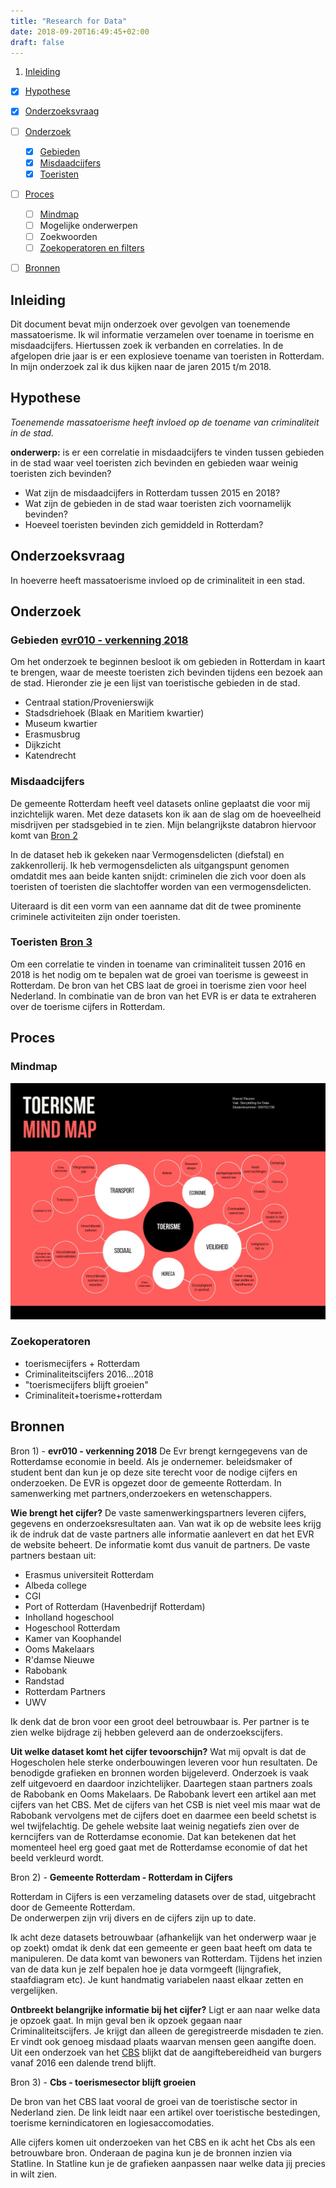 ```yaml
---
title: "Research for Data"
date: 2018-09-20T16:49:45+02:00
draft: false
---
```


1. [Inleiding](#inleiding)
- [X] [Hypothese](#hypothese)
- [X] [Onderzoeksvraag](#onderzoeksvraag)
- [ ] [Onderzoek](#onderzoek)
    - [X] [Gebieden](#gebieden)
    - [X] [Misdaadcijfers](#misdaadcijfers)
    - [X] [Toeristen](#toeristen)
- [ ] [Proces](#Proces)
    - [ ] [Mindmap](#mindmap)
    - [ ] Mogelijke onderwerpen
    - [ ] Zoekwoorden
    - [ ] [Zoekoperatoren en filters](#zoekoperatoren)
- [ ] [Bronnen](#bronnen)


## Inleiding
Dit document bevat mijn onderzoek over gevolgen van toenemende massatoerisme. Ik wil informatie verzamelen over toename in toerisme en misdaadcijfers. Hiertussen zoek ik verbanden en correlaties. In de afgelopen drie jaar is er een explosieve toename van toeristen in Rotterdam. In mijn onderzoek zal ik dus kijken naar de jaren 2015 t/m 2018. 

## Hypothese
_Toenemende massatoerisme heeft invloed op de toename van criminaliteit in de stad._ 

**onderwerp:** is er een correlatie in misdaadcijfers te vinden tussen gebieden in de stad waar veel toeristen zich bevinden en gebieden waar weinig toeristen zich bevinden?

* Wat zijn de misdaadcijfers in Rotterdam tussen 2015 en 2018?
* Wat zijn de gebieden in de stad waar toeristen zich voornamelijk bevinden?
* Hoeveel toeristen bevinden zich gemiddeld in Rotterdam?

## Onderzoeksvraag
In hoeverre heeft massatoerisme invloed op de criminaliteit in een stad. 

## Onderzoek

### Gebieden [evr010 - verkenning 2018](https://evr010.nl/verkenning-2018/aantrekkelijk-voor-bezoekers-bewoners-ondernemers/aantrekkelijk-voor-toeristen-en-inwoners/)
Om het onderzoek te beginnen besloot ik om gebieden in Rotterdam in kaart te brengen, waar de meeste toeristen zich bevinden tijdens een bezoek aan de stad. Hieronder zie je een lijst van toeristische gebieden in de stad.

- Centraal station/Provenierswijk 
- Stadsdriehoek (Blaak en Maritiem kwartier)
- Museum kwartier
- Erasmusbrug
- Dijkzicht
- Katendrecht

### Misdaadcijfers
De gemeente Rotterdam heeft veel datasets online geplaatst die voor mij inzichtelijk waren. Met deze datasets kon ik aan de slag om de hoeveelheid misdrijven per stadsgebied in te zien. 
Mijn belangrijkste databron hiervoor komt van [Bron 2](https://rotterdam.incijfers.nl/Jive)

In de dataset heb ik gekeken naar Vermogensdelicten (diefstal) en zakkenrollerij. Ik heb vermogensdelicten als uitgangspunt genomen omdatdit mes aan beide kanten snijdt: criminelen die zich voor doen als toeristen of toeristen die slachtoffer worden van een vermogensdelicten.

Uiteraard is dit een vorm van een aanname dat dit de twee prominente criminele activiteiten zijn onder toeristen.

### Toeristen [Bron 3](https://www.cbs.nl/nl-nl/nieuws/2017/34/toerismesector-blijft-groeien)

Om een correlatie te vinden in toename van criminaliteit tussen 2016 en 2018 is het nodig om te bepalen wat de groei van toerisme is geweest in Rotterdam. De bron van het CBS laat de groei in toerisme zien voor heel Nederland. In combinatie van de bron van het EVR is er data te extraheren over de toerisme cijfers in Rotterdam.


## Proces

### Mindmap
![Mindmap Storytelling for data](https://github.com/Techdemo/datavisualisatie/blob/master/site/static/mindmap.jpg?raw=true "Mindmap")






### Zoekoperatoren
- toerismecijfers + Rotterdam
- Criminaliteitscijfers 2016...2018
- "toerismecijfers blijft groeien"
- Criminaliteit+toerisme+rotterdam

## Bronnen

Bron 1) - **evr010 - verkenning 2018**
De Evr brengt kerngegevens van de Rotterdamse economie in beeld. Als je ondernemer. beleidsmaker of student bent dan kun je op deze site terecht voor de nodige cijfers en onderzoeken. De EVR is opgezet door de gemeente Rotterdam. In samenwerking met partners,onderzoekers en wetenschappers.

**Wie brengt het cijfer?**
De vaste samenwerkingspartners leveren cijfers, gegevens en onderzoeksresultaten aan. 
Van wat ik op de website lees krijg ik de indruk dat de vaste partners alle informatie aanlevert en dat het EVR de website beheert. De informatie komt dus vanuit de partners. De vaste partners bestaan uit: 

- Erasmus universiteit Rotterdam
- Albeda college
- CGI
- Port of Rotterdam (Havenbedrijf Rotterdam)
- Inholland hogeschool
- Hogeschool Rotterdam
- Kamer van Koophandel
- Ooms Makelaars
- R'damse Nieuwe 
- Rabobank
- Randstad
- Rotterdam Partners
- UWV 

Ik denk dat de bron voor een groot deel betrouwbaar is. Per partner is te zien welke bijdrage zij hebben geleverd aan de onderzoekscijfers. 

**Uit welke dataset komt het cijfer tevoorschijn?**
Wat mij opvalt is dat de Hogescholen hele sterke onderbouwingen leveren voor hun resultaten. De benodigde grafieken en bronnen worden bijgeleverd. Onderzoek is vaak zelf uitgevoerd en daardoor inzichtelijker. Daartegen staan partners zoals de Rabobank en Ooms Makelaars. De Rabobank levert een artikel aan met cijfers van het CBS. Met de cijfers van het CSB is niet veel mis maar wat de Rabobank vervolgens met de cijfers doet en daarmee een beeld schetst is wel twijfelachtig. 
De gehele website laat weinig negatiefs zien over de kerncijfers van de Rotterdamse economie. Dat kan betekenen dat het momenteel heel erg goed gaat met de Rotterdamse economie of dat het beeld verkleurd wordt.



Bron 2) - **Gemeente Rotterdam - Rotterdam in Cijfers**

Rotterdam in Cijfers is een verzameling datasets over de stad, uitgebracht door de Gemeente Rotterdam.  
De onderwerpen zijn vrij divers en de cijfers zijn up to date. 

Ik acht deze datasets betrouwbaar (afhankelijk van het onderwerp waar je op zoekt) omdat ik denk dat een gemeente er geen baat heeft om data te manipuleren. De data komt van bewoners van Rotterdam. Tijdens het inzien van de data kun je zelf bepalen hoe je data vormgeeft (lijngrafiek, staafdiagram etc). Je kunt handmatig variabelen naast elkaar zetten en vergelijken. 

**Ontbreekt belangrijke informatie bij het cijfer?**
Ligt er aan naar welke data je opzoek gaat. In mijn geval ben ik opzoek gegaan naar Criminaliteitscijfers. Je krijgt dan alleen de geregistreerde misdaden te zien. Er vindt ook genoeg misdaad plaats waarvan mensen geen aangifte doen. Uit een onderzoek van het [CBS](https://www.cbs.nl/nl-nl/achtergrond/2016/46/melding-en-aangifte-van-veelvoorkomende-criminaliteit) blijkt dat de aangiftebereidheid van burgers vanaf 2016 een dalende trend blijft.


Bron 3) - **Cbs - toerismesector blijft groeien**

De bron van het CBS laat vooral de groei van de toeristische sector in Nederland zien. De link leidt naar een artikel over toeristische bestedingen, toerisme kernindicatoren en logiesaccomodaties. 

Alle cijfers komen uit onderzoeken van het CBS en ik acht het Cbs als een betrouwbare bron. Onderaan de pagina kun je de bronnen inzien via Statline. In Statline kun je de grafieken aanpassen naar welke data jij precies in wilt zien. 

